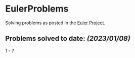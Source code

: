 # EulerProblems

Solving problems as posted in the [Euler Project](https://projecteuler.net/archives).

## Problems solved to date: *(2023/01/08)*
1 - 7
